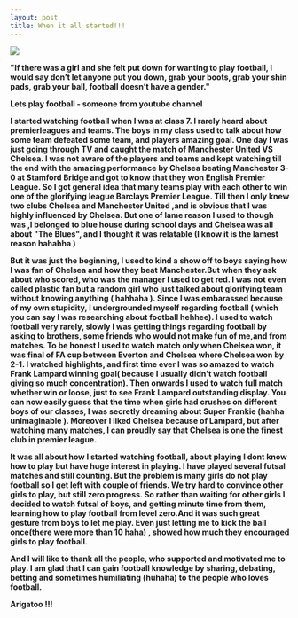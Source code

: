 ```yaml
---
layout: post
title: When it all started!!!
---
```



<img src="http://content.mycutegraphics.com/graphics/soccer/soccer-team-with-trophy.png" />

<b>"If there was a girl and she felt put down for wanting to play football, I would say don’t let anyone put you down, 
grab your boots, grab your shin pads, grab your ball, football doesn’t have a gender."<b>

Lets play football - someone from youtube channel

I started watching football when I was at class 7. I rarely heard about premierleagues and teams. The boys in my class used to talk about
how some team defeated some team, and players amazing goal. One day I was just going through TV and caught the match of Manchester United VS Chelsea.
I was not aware of the players and teams and kept watching till the end with the amazing performance by Chelsea beating Manchester 3-0 at 
Stamford Bridge and got to know that they won English Premier League. So I got general idea that many teams play with each other to win one 
of the glorifying league Barclays Premier League. Till then I only knew two clubs Chelsea and Manchester United ,and is obvious that I was 
highly influenced by Chelsea. But one of lame reason I used to though was ,I belonged to blue house during school days and Chelsea was all about
"The Blues", and I thought it was relatable (I know it is the lamest reason hahahha )

But it was just the beginning, I used to kind a show off to boys saying how I was fan of Chelsea and how they beat Manchester.But when they 
ask about who scored, who was the manager I used to get red. I was not even called plastic fan but a random girl who just talked about 
glorifying team without knowing anything ( hahhaha ). Since I was embarassed because of my own stupidity, I undergrounded myself regarding football
( which you can say I was researching about football hehhee). I used to watch football very rarely, slowly I was getting things regarding football
by asking to brothers, some friends who would not make fun of me,and from matches. To be honest I used to watch match only when Chelsea won, it was final 
of FA cup between Everton and Chelsea where Chelsea won by 2-1. I watched highlights, and first time ever I was so amazed to watch Frank Lampard 
winning goal( because I usually didn't watch football giving so much concentration). Then onwards I used to watch full match whether win or loose, 
just to see Frank Lampard outstanding display. You can now easily guess that the time when girls had crushes on different boys of our classes,
I was secretly dreaming about Super Frankie (hahha unimaginable ). Moreover I liked Chelsea because of Lampard, but after watching many matches,
I can proudly say that Chelsea is one the finest club in premier league.

It was all about how I started watching football, about playing I dont know how to play but have huge interest in playing. I have played several 
futsal matches and still counting. But the problem is many girls do not play football so I get left with couple of friends. We try hard to convince
other girls to play, but still zero progress. So rather than waiting for other girls I decided to watch futsal of boys, and getting minute time from them,
learning how to play football from level zero.And it was such great gesture from boys to let me play. Even just letting me to kick the ball once(there were more than 10 haha) ,
showed how much they encouraged girls to play football.

And I will like to thank all the people, who supported and motivated me to play. I am glad that I can gain football knowledge by sharing,
debating, betting and sometimes humiliating (huhaha) to the people who loves football.

Arigatoo !!!



